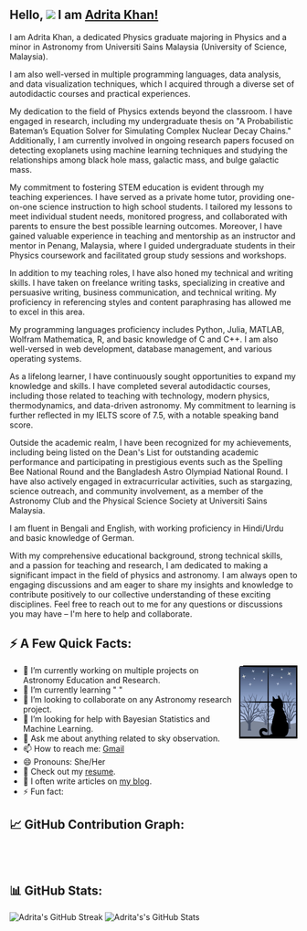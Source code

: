 ## Hello, <img src="https://media.giphy.com/media/hvRJCLFzcasrR4ia7z/giphy.gif" width="25"> I am [Adrita Khan!](https://adrita-khan.github.io/) 

I am Adrita Khan, a dedicated Physics graduate majoring in Physics and a minor in Astronomy from Universiti Sains Malaysia (University of Science, Malaysia). 

I am also well-versed in multiple programming languages, data analysis, and data visualization techniques, which I acquired through a diverse set of autodidactic courses and practical experiences.

My dedication to the field of Physics extends beyond the classroom. I have engaged in research, including my undergraduate thesis on "A Probabilistic Bateman’s Equation Solver for Simulating Complex Nuclear Decay Chains." Additionally, I am currently involved in ongoing research papers focused on detecting exoplanets using machine learning techniques and studying the relationships among black hole mass, galactic mass, and bulge galactic mass.

My commitment to fostering STEM education is evident through my teaching experiences. I have served as a private home tutor, providing one-on-one science instruction to high school students. I tailored my lessons to meet individual student needs, monitored progress, and collaborated with parents to ensure the best possible learning outcomes. Moreover, I have gained valuable experience in teaching and mentorship as an instructor and mentor in Penang, Malaysia, where I guided undergraduate students in their Physics coursework and facilitated group study sessions and workshops.

In addition to my teaching roles, I have also honed my technical and writing skills. I have taken on freelance writing tasks, specializing in creative and persuasive writing, business communication, and technical writing. My proficiency in referencing styles and content paraphrasing has allowed me to excel in this area.

My programming languages proficiency includes Python, Julia, MATLAB, Wolfram Mathematica, R, and basic knowledge of C and C++. I am also well-versed in web development, database management, and various operating systems.

As a lifelong learner, I have continuously sought opportunities to expand my knowledge and skills. I have completed several autodidactic courses, including those related to teaching with technology, modern physics, thermodynamics, and data-driven astronomy. My commitment to learning is further reflected in my IELTS score of 7.5, with a notable speaking band score.

Outside the academic realm, I have been recognized for my achievements, including being listed on the Dean's List for outstanding academic performance and participating in prestigious events such as the Spelling Bee National Round and the Bangladesh Astro Olympiad National Round. I have also actively engaged in extracurricular activities, such as stargazing, science outreach, and community involvement, as a member of the Astronomy Club and the Physical Science Society at Universiti Sains Malaysia.

I am fluent in Bengali and English, with working proficiency in Hindi/Urdu and basic knowledge of German.

With my comprehensive educational background, strong technical skills, and a passion for teaching and research, I am dedicated to making a significant impact in the field of physics and astronomy. I am always open to engaging discussions and am eager to share my insights and knowledge to contribute positively to our collective understanding of these exciting disciplines. Feel free to reach out to me for any questions or discussions you may have – I'm here to help and collaborate.


## ⚡ A Few Quick Facts: 

<img align="right" src="https://github.com/Rajit13/Rajit13/blob/main/cat-1423.gif" />

- 🔭 I’m currently working on multiple projects on Astronomy Education and Research.
- 🧮 I’m currently learning "   "
- 👯 I’m looking to collaborate on any Astronomy research project.
- 🤔 I’m looking for help with Bayesian Statistics and Machine Learning.
- 💬 Ask me about anything related to sky observation.
- 📫 How to reach me: [Gmail](mailto:adrita.khan.official@gmail.com)
- 😄 Pronouns: She/Her
- 🧾 Check out my [resume]().
- 📝 I often write articles on [my blog]().
- ⚡ Fun fact: 

## 📈 GitHub Contribution Graph:

<div align="center">
    <img height="300px" src=""/>
</div>
<br>

## 📊 GitHub Stats:

<img alt="Adrita's GitHub Streak" src="" width='48%' /> <img alt="Adrita's's GitHub Stats" src="" width='48%' />
<br>

<!--END_SECTION:waka-->

<p align="center">
  <img src=""/>
</p>
